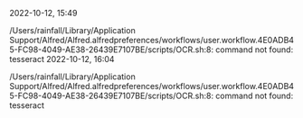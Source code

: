 2022-10-12, 15:49

/Users/rainfall/Library/Application Support/Alfred/Alfred.alfredpreferences/workflows/user.workflow.4E0ADB45-FC98-4049-AE38-26439E7107BE/scripts/OCR.sh:8: command not found: tesseract
2022-10-12, 16:04

/Users/rainfall/Library/Application Support/Alfred/Alfred.alfredpreferences/workflows/user.workflow.4E0ADB45-FC98-4049-AE38-26439E7107BE/scripts/OCR.sh:8: command not found: tesseract
